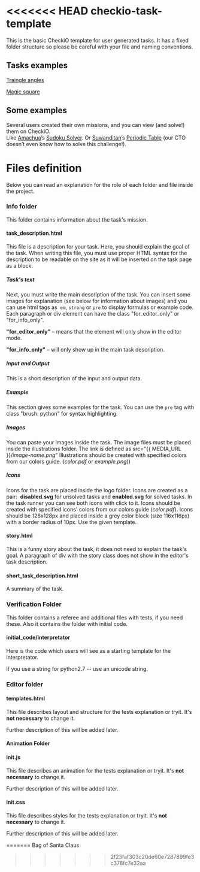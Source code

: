 <<<<<<< HEAD
checkio-task-template
=====================

This is the basic CheckiO template for user generated tasks.
It has a fixed folder structure so please be careful with
your file and naming conventions.


## Tasks examples

[Traingle angles](https://github.com/Bryukh-Checkio-Tasks/checkio-task-triangle-angles)  

[Magic square](https://github.com/Bryukh-Checkio-Tasks/checkio-task-magic-square)


## Some examples

Several users created their own missions, and you can view (and solve!) them on CheckiO.  
Like [Amachua](http://www.checkio.org/user/Amachua/)’s [Sudoku Solver](http://www.checkio.org/mission/sudokusolver/). Or [Suwanditan](http://www.checkio.org/user/suwanditan/)’s [Periodic Table](http://www.checkio.org/mission/periodic-table/) (our CTO doesn’t even know how to solve this challenge!).


# Files definition

Below you can read an explanation for the role of each folder and file inside the project.

### Info folder

This folder contains information about the task's mission.

#### task_description.html

This file is a description for your task.
Here, you should explain the goal of the task.
When writing this file, you must use proper HTML syntax for the description to
be readable on the site as it will be inserted on the task page as a block.

##### Task's text
Next, you must write the main description of the task.
You can insert some images for explanation (see below for
information about images) and you can use html tags as 
```em```, ```strong``` or ```pre``` to display formulas or example code.
Each paragraph or div element can have the class
"for_editor_only" or "for_info_only".

**"for\_editor\_only"** – means that the element will only show in the editor mode.

**"for\_info\_only"** – will only show up in the main task description.

##### Input and Output
This is a short description of the input and output data.

##### Example
This section gives some examples for the task.
You can use the ```pre``` tag with class "brush: python" for syntax highlighting.

##### Images
You can paste your images inside the task.
The image files must be placed inside the illustrations folder.
The link is defined as src="{{ MEDIA_URL }}/*image-name.png*"
Illustrations should be created with specified colors from our colors guide. (*color.pdf* or *example.png*))

##### Icons
Icons for the task are placed inside the logo folder.
Icons are created as a pair: 
**disabled.svg** for unsolved tasks and **enabled.svg** for solved tasks.
In the task runner you can see both icons with click to it.
Icons should be created with specified icons' colors from our colors
guide (*color.pdf*).
Icons should be 128x128px and placed inside a grey color block (size 116x116px) with a border radius of 10px.
Use the given template.

#### story.html
This is a funny story about the task, it does not need to
explain the task's goal. A paragraph of div with the story
class does not show in the editor's task description.

#### short_task_description.html
A summary of the task.

### Verification Folder

This folder contains a referee and additional files with tests, if you need these. Also it contains the folder with initial code.

#### initial_code/interpretator

Here is the code which users will see as a starting template for the interpretator.

If you use a string for python2.7 -- use an unicode string.

### Editor folder


#### templates.html

This file describes layout and structure for the tests explanation or tryit.
It's **not necessary** to change it.

Further description of this will be added later.


#### Animation Folder

#### init.js

This file describes an animation for the tests explanation or tryit.
It's **not necessary** to change it.

Further description of this will be added later.

#### init.css

This file describes styles for the tests explanation or tryit.
It's **not necessary** to change it.

Further description of this will be added later.


=======
Bag of Santa Claus
>>>>>>> 2f23faf303c20de60e7287899fe3c378fc7e32aa
